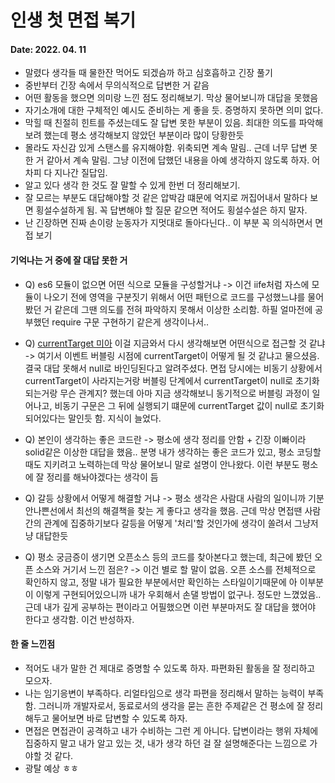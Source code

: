 # 인생 첫 면접 복기

#### Date: 2022. 04. 11

- 말렸다 생각들 때 물한잔 먹어도 되겠슴까 하고 심호흡하고 긴장 풀기
- 중반부터 긴장 속에서 무의식적으로 답변한 거 같음
- 어떤 활동을 했으면 의미랑 느낀 점도 정리해보기. 막상 물어보니까 대답을 못했음
- 자기소개에 대한 구체적인 예시도 준비하는 게 좋을 듯. 증명하지 못하면 의미 없다.
- 막힐 때 친절히 힌트를 주셨는데도 잘 답변 못한 부분이 있음. 최대한 의도를 파악해보려 했는데 평소 생각해보지 않았던 부분이라 많이 당황한듯
- 몰라도 자신감 있게 스탠스를 유지해야함. 위축되면 계속 말림.. 근데 너무 답변 못한 거 같아서 계속 말림. 그냥 이전에 답했던 내용을 아예 생각하지 않도록 하자. 어차피 다 지나간 질답임.
- 알고 있다 생각 한 것도 잘 말할 수 있게 한번 더 정리해보기.
- 잘 모르는 부분도 대답해야할 것 같은 압박감 떄문에 억지로 꺼집어내서 말하다 보면 횡설수설하게 됨. 꼭 답변해야 할 질문 같으면 적어도 횡설수설은 하지 말자.
- 난 긴장하면 진짜 손이랑 눈동자가 지멋대로 돌아다닌다.. 이 부분 꼭 의식하면서 면접 보기

#### 기억나는 거 중에 잘 대답 못한 거
- Q) es6 모듈이 없으면 어떤 식으로 모듈을 구성할거냐 -> 이건 iife처럼 자스에 모듈이 나오기 전에 영역을 구분짓기 위해서 어떤 패턴으로 코드를 구성했느냐를 물어봤던 거 같은데 그땐 의도를 전혀 파악하지 못해서 이상한 소리함. 하필 얼마전에 공부했던 require 구문 구현하기 같은게 생각이나서..

- Q) [currentTarget 미아](https://github.com/degurii/study-note/blob/main/javascript/2022.01.25-%EC%9D%B4%EB%B2%A4%ED%8A%B8%20%EB%A6%AC%EC%8A%A4%EB%84%88%EC%9D%98%20event.currentTarget%20%EB%B0%94%EC%9D%B8%EB%94%A9%EA%B3%BC%20%EB%B9%84%EB%8F%99%EA%B8%B0%20%ED%95%A8%EC%88%98.md) 이걸 지금와서 다시 생각해보면 어떤식으로 접근할 것 같냐 -> 여기서 이벤트 버블링 시점에 currentTarget이 어떻게 될 것 같냐고 물으셨음. 결국 대답 못해서 null로 바인딩된다고 알려주셨다. 면접 당시에는 비동기 상황에서 currentTarget이 사라지는거랑 버블링 단계에서 currentTarget이 null로 초기화되는거랑 무슨 관계지? 했는데 아마 지금 생각해보니 동기적으로 버블링 과정이 일어나고, 비동기 구문은 그 뒤에 실행되기 떄문에 currentTarget 값이 null로 초기화되어있다는 말인듯 함. 지식이 늘었다. 

- Q) 본인이 생각하는 좋은 코드란 -> 평소에 생각 정리를 안함 + 긴장 이빠이라 solid같은 이상한 대답을 했음.. 분명 내가 생각하는 좋은 코드가 있고, 평소 코딩할 때도 지키려고 노력하는데 막상 물어보니 말로 설명이 안나왔다. 이런 부분도 평소에 잘 정리를 해놔야겠다는 생각이 듬

- Q) 갈등 상황에서 어떻게 해결할 거냐 -> 평소 생각은 사람대 사람의 일이니까 기분 안나쁜선에서 최선의 해결책을 찾는 게 좋다고 생각을 했음. 근데 막상 면접땐 사람간의 관계에 집중하기보다 갈등을 어떻게 '처리'할 것인가에 생각이 쏠려서 그냥저냥 대답한듯

- Q) 평소 궁금증이 생기면 오픈소스 등의 코드를 찾아본다고 했는데, 최근에 봤던 오픈 소스와 거기서 느낀 점은? -> 이건 별로 할 말이 없음. 오픈 소스를 전체적으로 확인하지 않고, 정말 내가 필요한 부분에서만 확인하는 스타일이기때문에 아 이부분이 이렇게 구현되어있으니까 내가 우회해서 손댈 방법이 없구나. 정도만 느꼈었음.. 근데 내가 깊게 공부하는 편이라고 어필했으면 이런 부분마저도 잘 대답을 했어야 한다고 생각함. 이건 반성하자.

#### 한 줄 느낀점

- 적어도 내가 말한 건 제대로 증명할 수 있도록 하자. 파편화된 활동을 잘 정리하고 모으자.
- 나는 임기응변이 부족하다. 리얼타임으로 생각 파편을 정리해서 말하는 능력이 부족함. 그러니까 개발자로서, 동료로서의 생각을 묻는 흔한 주제같은 건 평소에 잘 정리해두고 물어보면 바로 답변할 수 있도록 하자.
- 면접은 면접관이 공격하고 내가 수비하는 그런 게 아니다. 답변이라는 행위 자체에 집중하지 말고 내가 알고 있는 것, 내가 생각 하던 걸 잘 설명해준다는 느낌으로 가야할 것 같다.
- 광탈 예상 ㅎㅎ
